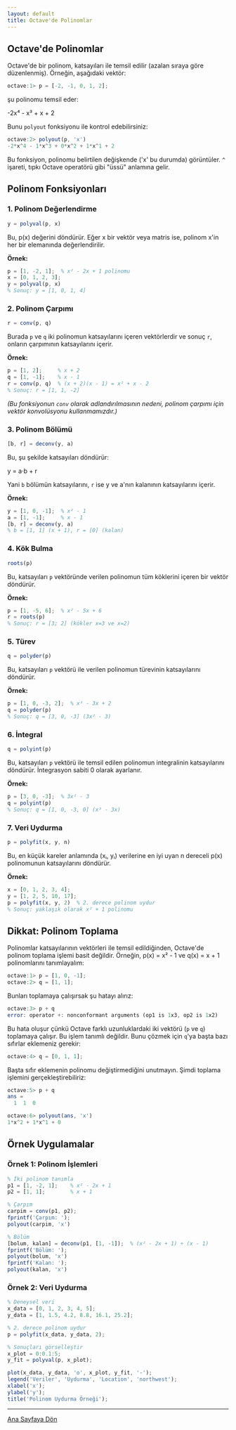 ```yaml
---
layout: default
title: Octave'de Polinomlar
---
```


## Octave'de Polinomlar

Octave'de bir polinom, katsayıları ile temsil edilir (azalan sıraya göre düzenlenmiş). Örneğin, aşağıdaki vektör:

```octave
octave:1> p = [-2, -1, 0, 1, 2];
```

şu polinomu temsil eder:

-2x⁴ - x³ + x + 2

Bunu `polyout` fonksiyonu ile kontrol edebilirsiniz:

```octave
octave:2> polyout(p, 'x')
-2*x^4 - 1*x^3 + 0*x^2 + 1*x^1 + 2
```

Bu fonksiyon, polinomu belirtilen değişkende ('x' bu durumda) görüntüler. `^` işareti, tıpkı Octave operatörü gibi "üssü" anlamına gelir.

## Polinom Fonksiyonları

### 1. Polinom Değerlendirme

```octave
y = polyval(p, x)
```

Bu, p(x) değerini döndürür. Eğer x bir vektör veya matris ise, polinom x'in her bir elemanında değerlendirilir.

**Örnek:**

```octave
p = [1, -2, 1];  % x² - 2x + 1 polinomu
x = [0, 1, 2, 3];
y = polyval(p, x)
% Sonuç: y = [1, 0, 1, 4]
```

### 2. Polinom Çarpımı

```octave
r = conv(p, q)
```

Burada `p` ve `q` iki polinomun katsayılarını içeren vektörlerdir ve sonuç `r`, onların çarpımının katsayılarını içerir.

**Örnek:**

```octave
p = [1, 2];     % x + 2
q = [1, -1];    % x - 1
r = conv(p, q)  % (x + 2)(x - 1) = x² + x - 2
% Sonuç: r = [1, 1, -2]
```

*(Bu fonksiyonun `conv` olarak adlandırılmasının nedeni, polinom çarpımı için vektör konvolüsyonu kullanmamızdır.)*

### 3. Polinom Bölümü

```octave
[b, r] = deconv(y, a)
```

Bu, şu şekilde katsayıları döndürür:

y = a·b + r

Yani `b` bölümün katsayılarını, `r` ise y ve a'nın kalanının katsayılarını içerir.

**Örnek:**
```octave
y = [1, 0, -1];  % x² - 1
a = [1, -1];     % x - 1
[b, r] = deconv(y, a)
% b = [1, 1] (x + 1), r = [0] (kalan)
```

### 4. Kök Bulma

```octave
roots(p)
```

Bu, katsayıları `p` vektöründe verilen polinomun tüm köklerini içeren bir vektör döndürür.

**Örnek:**
```octave
p = [1, -5, 6];  % x² - 5x + 6
r = roots(p)
% Sonuç: r = [3; 2] (kökler x=3 ve x=2)
```

### 5. Türev

```octave
q = polyder(p)
```

Bu, katsayıları `p` vektörü ile verilen polinomun türevinin katsayılarını döndürür.

**Örnek:**
```octave
p = [1, 0, -3, 2];  % x³ - 3x + 2
q = polyder(p)
% Sonuç: q = [3, 0, -3] (3x² - 3)
```

### 6. İntegral

```octave
q = polyint(p)
```

Bu, katsayıları `p` vektörü ile temsil edilen polinomun integralinin katsayılarını döndürür. İntegrasyon sabiti 0 olarak ayarlanır.

**Örnek:**
```octave
p = [3, 0, -3];  % 3x² - 3
q = polyint(p)
% Sonuç: q = [1, 0, -3, 0] (x³ - 3x)
```

### 7. Veri Uydurma

```octave
p = polyfit(x, y, n)
```

Bu, en küçük kareler anlamında (xᵢ, yᵢ) verilerine en iyi uyan n dereceli p(x) polinomunun katsayılarını döndürür.

**Örnek:**
```octave
x = [0, 1, 2, 3, 4];
y = [1, 2, 5, 10, 17];
p = polyfit(x, y, 2)  % 2. derece polinom uydur
% Sonuç: yaklaşık olarak x² + 1 polinomu
```

## Dikkat: Polinom Toplama

Polinomlar katsayılarının vektörleri ile temsil edildiğinden, Octave'de polinom toplama işlemi basit değildir. Örneğin, p(x) = x² - 1 ve q(x) = x + 1 polinomlarını tanımlayalım:

```octave
octave:1> p = [1, 0, -1];
octave:2> q = [1, 1];
```

Bunları toplamaya çalışırsak şu hatayı alırız:

```octave
octave:3> p + q
error: operator +: nonconformant arguments (op1 is 1x3, op2 is 1x2)
```

Bu hata oluşur çünkü Octave farklı uzunluklardaki iki vektörü (`p` ve `q`) toplamaya çalışır. Bu işlem tanımlı değildir. Bunu çözmek için `q`'ya başta bazı sıfırlar eklemeniz gerekir:

```octave
octave:4> q = [0, 1, 1];
```

Başta sıfır eklemenin polinomu değiştirmediğini unutmayın. Şimdi toplama işlemini gerçekleştirebiliriz:

```octave
octave:5> p + q
ans =
  1  1  0

octave:6> polyout(ans, 'x')
1*x^2 + 1*x^1 + 0
```

## Örnek Uygulamalar

### Örnek 1: Polinom İşlemleri
```octave
% İki polinom tanımla
p1 = [1, -2, 1];    % x² - 2x + 1
p2 = [1, 1];        % x + 1

% Çarpım
carpim = conv(p1, p2);
fprintf('Çarpım: ');
polyout(carpim, 'x')

% Bölüm
[bolum, kalan] = deconv(p1, [1, -1]);  % (x² - 2x + 1) ÷ (x - 1)
fprintf('Bölüm: ');
polyout(bolum, 'x')
fprintf('Kalan: ');
polyout(kalan, 'x')
```

### Örnek 2: Veri Uydurma
```octave
% Deneysel veri
x_data = [0, 1, 2, 3, 4, 5];
y_data = [1, 1.5, 4.2, 8.8, 16.1, 25.2];

% 2. derece polinom uydur
p = polyfit(x_data, y_data, 2);

% Sonuçları görselleştir
x_plot = 0:0.1:5;
y_fit = polyval(p, x_plot);

plot(x_data, y_data, 'o', x_plot, y_fit, '-');
legend('Veriler', 'Uydurma', 'Location', 'northwest');
xlabel('x');
ylabel('y');
title('Polinom Uydurma Örneği');
```

---
[Ana Sayfaya Dön](./)
